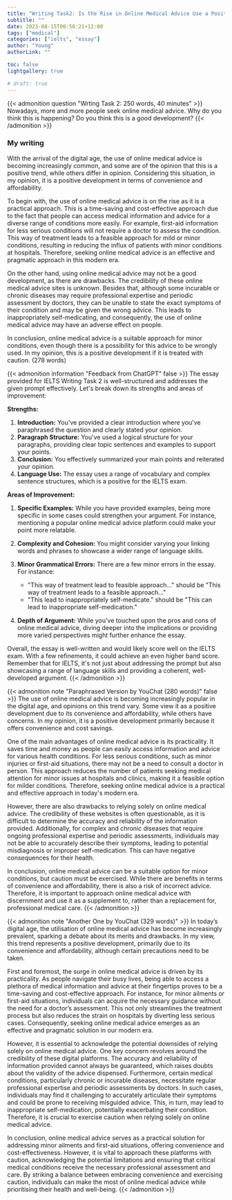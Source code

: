 ```yaml
---
title: "Writing Task2: Is the Rise in Online Medical Advice Use a Positive Development?"
subtitle: ""
date: 2023-08-15T00:50:21+12:00
tags: ["medical"]
categories: ["ielts", "essay"]
author: "Young"
authorLink: ""

toc: false
lightgallery: true

# draft: true
---
```


{{< admonition question "Wrting Task 2: 250 words, 40 minutes" >}}
Nowadays, more and more people seek online medical advice. Why do you think this is happening? Do you think this is a good development?
{{< /admonition >}}

### My writing

With the arrival of the digital age, the use of online medical advice is becoming increasingly common, and some are of the opinion that this is a positive trend, while others differ in opinion. Considering this situation, in my opinion, it is a positive development in terms of convenience and affordability.

To begin with, the use of online medical advice is on the rise as it is a practical approach. This is a time-saving and cost-effective approach due to the fact that people can access medical information and advice for a diverse range of conditions more easily. For example, first-aid information for less serious conditions will not require a doctor to assess the condition. This way of treatment leads to a feasible approach for mild or minor conditions, resulting in reducing the influx of patients with minor conditions at hospitals. Therefore, seeking online medical advice is an effective and pragmatic approach in this modern era.

On the other hand, using online medical advice may not be a good development, as there are drawbacks. The credibility of these online medical advice sites is unknown. Besides that, although some incurable or chronic diseases may require professional expertise and periodic assessment by doctors, they can be unable to state the exact symptoms of their condition and may be given the wrong advice. This leads to inappropriately self-medicating, and consequently, the use of online medical advice may have an adverse effect on people.

In conclusion, online medical advice is a suitable approach for minor conditions, even though there is a possibility for this advice to be wrongly used. In my opinion, this is a positive development if it is treated with caution. (278 words)

{{< admonition information "Feedback from ChatGPT" false >}}
The essay provided for IELTS Writing Task 2 is well-structured and addresses the given prompt effectively. Let's break down its strengths and areas of improvement:

**Strengths:**

1. **Introduction:** You've provided a clear introduction where you've paraphrased the question and clearly stated your opinion.
2. **Paragraph Structure:** You've used a logical structure for your paragraphs, providing clear topic sentences and examples to support your points.
3. **Conclusion:** You effectively summarized your main points and reiterated your opinion.
4. **Language Use:** The essay uses a range of vocabulary and complex sentence structures, which is a positive for the IELTS exam.

**Areas of Improvement:**

1. **Specific Examples:** While you have provided examples, being more specific in some cases could strengthen your argument. For instance, mentioning a popular online medical advice platform could make your point more relatable.
2. **Complexity and Cohesion:** You might consider varying your linking words and phrases to showcase a wider range of language skills.
3. **Minor Grammatical Errors:** There are a few minor errors in the essay. For instance:
   - "This way of treatment lead to feasible approach..." should be "This way of treatment leads to a feasible approach..."
   - "This lead to inappropriately self-medicate." should be "This can lead to inappropriate self-medication."

4. **Depth of Argument:** While you've touched upon the pros and cons of online medical advice, diving deeper into the implications or providing more varied perspectives might further enhance the essay.

Overall, the essay is well-written and would likely score well on the IELTS exam. With a few refinements, it could achieve an even higher band score. Remember that for IELTS, it's not just about addressing the prompt but also showcasing a range of language skills and providing a coherent, well-developed argument.
{{< /admonition >}}

{{< admonition note "Paraphrased Version by YouChat (280 words)" false >}}
The use of online medical advice is becoming increasingly popular in the digital age, and opinions on this trend vary. Some view it as a positive development due to its convenience and affordability, while others have concerns. In my opinion, it is a positive development primarily because it offers convenience and cost savings.

One of the main advantages of online medical advice is its practicality. It saves time and money as people can easily access information and advice for various health conditions. For less serious conditions, such as minor injuries or first-aid situations, there may not be a need to consult a doctor in person. This approach reduces the number of patients seeking medical attention for minor issues at hospitals and clinics, making it a feasible option for milder conditions. Therefore, seeking online medical advice is a practical and effective approach in today's modern era.

However, there are also drawbacks to relying solely on online medical advice. The credibility of these websites is often questionable, as it is difficult to determine the accuracy and reliability of the information provided. Additionally, for complex and chronic diseases that require ongoing professional expertise and periodic assessments, individuals may not be able to accurately describe their symptoms, leading to potential misdiagnosis or improper self-medication. This can have negative consequences for their health.

In conclusion, online medical advice can be a suitable option for minor conditions, but caution must be exercised. While there are benefits in terms of convenience and affordability, there is also a risk of incorrect advice. Therefore, it is important to approach online medical advice with discernment and use it as a supplement to, rather than a replacement for, professional medical care.
{{< /admonition >}}

{{< admonition note "Another One by YouChat (329 words)" >}}
In today’s digital age, the utilisation of online medical advice has become increasingly prevalent, sparking a debate about its merits and drawbacks. In my view, this trend represents a positive development, primarily due to its convenience and affordability, although certain precautions need to be taken.

First and foremost, the surge in online medical advice is driven by its practicality. As people navigate their busy lives, being able to access a plethora of medical information and advice at their fingertips proves to be a time-saving and cost-effective approach. For instance, for minor ailments or first-aid situations, individuals can acquire the necessary guidance without the need for a doctor’s assessment. This not only streamlines the treatment process but also reduces the strain on hospitals by diverting less serious cases. Consequently, seeking online medical advice emerges as an effective and pragmatic solution in our modern era.

However, it is essential to acknowledge the potential downsides of relying solely on online medical advice. One key concern revolves around the credibility of these digital platforms. The accuracy and reliability of information provided cannot always be guaranteed, which raises doubts about the validity of the advice dispensed. Furthermore, certain medical conditions, particularly chronic or incurable diseases, necessitate regular professional expertise and periodic assessments by doctors. In such cases, individuals may find it challenging to accurately articulate their symptoms and could be prone to receiving misguided advice. This, in turn, may lead to inappropriate self-medication, potentially exacerbating their condition. Therefore, it is crucial to exercise caution when relying solely on online medical advice.

In conclusion, online medical advice serves as a practical solution for addressing minor ailments and first-aid situations, offering convenience and cost-effectiveness. However, it is vital to approach these platforms with caution, acknowledging the potential limitations and ensuring that critical medical conditions receive the necessary professional assessment and care. By striking a balance between embracing convenience and exercising caution, individuals can make the most of online medical advice while prioritising their health and well-being.
{{< /admonition >}}